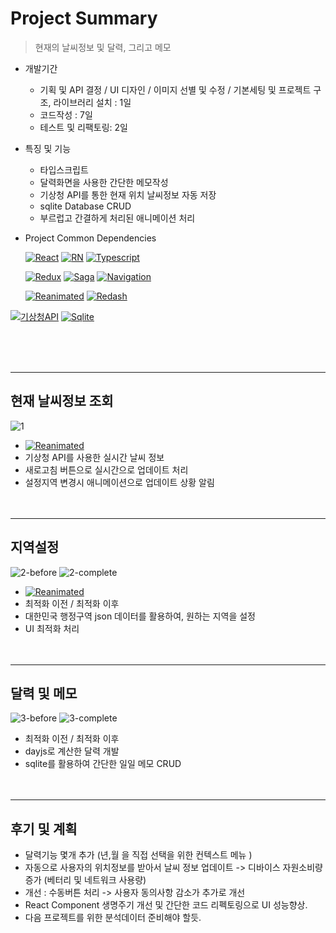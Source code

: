# Project Summary

> 현재의 날씨정보 및 달력, 그리고 메모

- 개발기간
  + 기획 및 API 결정 / UI 디자인 / 이미지 선별 및 수정 / 기본세팅 및 프로젝트 구조, 라이브러리 설치 : 1일
  + 코드작성 : 7일
  + 테스트 및 리팩토링: 2일
  
- 특징 및 기능
  + 타입스크립트
  + 달력화면을 사용한 간단한 메모작성
  + 기상청 API를 통한 현재 위치 날씨정보 자동 저장
  + sqlite Database CRUD
  + 부르럽고 간결하게 처리된 애니메이션 처리
 
- Project Common Dependencies

  [![React](https://img.shields.io/badge/React-v16.13.1-white?style=flat&labelColor=blue&logoColor=black&logo=react)](https://github.com/facebook/react)
[![RN](https://img.shields.io/badge/React--Native-v0.63.4-white?style=fla&labelColor=blue&logoColor=blackt&logo=react)](https://github.com/facebook/react-native)
[![Typescript](https://img.shields.io/badge/Typescript-v4.1.3-white?style=flat&labelColor=blue&logoColor=black&logo=typescript)](https://github.com/microsoft/TypeScript)

  [![Redux](https://img.shields.io/badge/Redux-v7.2.2-white?style=flat&labelColor=blue&logoColor=black&logo=redux)](https://github.com/reduxjs/redux)
[![Saga](https://img.shields.io/badge/Redux--saga-v1.1.3-white?style=flat&labelColor=blue&logoColor=black&logo=redux-saga)](https://github.com/redux-saga/redux-saga)
[![Navigation](https://img.shields.io/badge/React--Navigation-v5-white?style=flat&labelColor=blue&logoColor=black&logo=react)](https://github.com/react-navigation/react-navigation)

  [![Reanimated](https://img.shields.io/badge/React--native--reanimated-v2.0.0--rc.0-white?style=flat&labelColor=blue&logoColor=black&logo=react)](https://docs.swmansion.com/react-native-reanimated/)
[![Redash](https://img.shields.io/badge/React--native--redash-v16.0.8-white?style=flat&labelColor=blue&logoColor=black&logo=react)](https://github.com/wcandillon/react-native-redash)

[![기상청API](https://img.shields.io/badge/기상청API-white?style=flat&labelColor=blue&logoColor=black&logo=weather)](https://data.kma.go.kr/api/selectApiList.do?pgmNo=42)
[![Sqlite](https://img.shields.io/badge/React--native--Sqlite--storage-white?style=flat&labelColor=blue&logoColor=black&logo=sqlite)](https://github.com/andpor/react-native-sqlite-storage)

</br></br></br>
***
## 현재 날씨정보 조회
![1](https://user-images.githubusercontent.com/25360777/109237771-94248600-7815-11eb-9bf8-242e66171991.gif)
- [![Reanimated](https://img.shields.io/badge/React--native--reanimated-v2.0.0--rc.0-white?style=flat&labelColor=blue&logoColor=black&logo=react)](https://docs.swmansion.com/react-native-reanimated/)
- 기상청 API를 사용한 실시간 날씨 정보
- 새로고침 버튼으로 실시간으로 업데이트 처리
- 설정지역 변경시 애니메이션으로 업데이트 상황 알림 
</br></br></br>
***
## 지역설정
![2-before](https://user-images.githubusercontent.com/25360777/109237782-98e93a00-7815-11eb-8fc4-6103cbcad678.gif)
![2-complete](https://user-images.githubusercontent.com/25360777/109237788-9d155780-7815-11eb-8810-f3f7af6b298b.gif)   
- [![Reanimated](https://img.shields.io/badge/React--native--reanimated-v2.0.0--rc.0-white?style=flat&labelColor=blue&logoColor=black&logo=react)](https://docs.swmansion.com/react-native-reanimated/)
- 최적화 이전 / 최적화 이후
- 대한민국 행정구역 json 데이터를 활용하여, 원하는 지역을 설정
- UI 최적화 처리
</br></br></br>
***
## 달력 및 메모
![3-before](https://user-images.githubusercontent.com/25360777/109237824-ba4a2600-7815-11eb-9d4c-c5971f211b21.gif)
![3-complete](https://user-images.githubusercontent.com/25360777/109237832-bcac8000-7815-11eb-8241-4a3852415f27.gif)   
- 최적화 이전 / 최적화 이후
- dayjs로 계산한 달력 개발
- sqlite를 활용하여 간단한 일일 메모 CRUD
</br></br></br>
***

## 후기 및 계획
- 달력기능 몇개 추가 (년,월 을 직접 선택을 위한 컨텍스트 메뉴 )
- 자동으로 사용자의 위치정보를 받아서 날씨 정보 업데이트 -> 디바이스 자원소비량 증가 (베터리 및 네트워크 사용량)
- 개선 : 수동버튼 처리 -> 사용자 동의사항 감소가 추가로 개선
- React Component 생명주기 개선 및 간단한 코드 리펙토링으로 UI 성능향상.
- 다음 프로젝트를 위한 분석데이터 준비해야 할듯.
